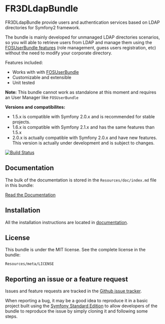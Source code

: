 FR3DLdapBundle
==============

FR3DLdapBundle provide users and authentication services based on LDAP directories for Symfony2 framework.

The bundle is mainly developed for unmanaged LDAP directories scenarios, so
you will able to retrieve users from LDAP and manage them using the [FOSUserBundle features](https://github.com/FriendsOfSymfony/FOSUserBundle/) (role management, guess users registration, etc) without the need to modify your corporate directory.


Features included:

- Works with with [FOSUserBundle](https://github.com/FriendsOfSymfony/FOSUserBundle/)
- Customizable and extensible
- Unit tested

**Note:** This bundle cannot work as standalone at this moment and requires an User Manager like `FOSUserBundle`

**Versions and compatibilites:**
- 1.5.x is compatible with Symfony 2.0.x and is recommended for stable projects.
- 1.6.x is compatible with Symfony 2.1.x and has the same features than 1.5.x
- 2.0.x is actually compatible with Symfony 2.0.x and have new features. This version is actually under development and is subject to changes.

[![Build Status](https://secure.travis-ci.org/Maks3w/FR3DLdapBundle.png?branch=master)](http://travis-ci.org/Maks3w/FR3DLdapBundle)

Documentation
-------------

The bulk of the documentation is stored in the `Resources/doc/index.md`
file in this bundle:

[Read the Documentation](https://github.com/Maks3w/FR3DLdapBundle/blob/master/Resources/doc/index.md)

Installation
------------

All the installation instructions are located in [documentation](https://github.com/Maks3w/FR3DLdapBundle/blob/master/Resources/doc/index.md).

License
-------

This bundle is under the MIT license. See the complete license in the bundle:

    Resources/meta/LICENSE

Reporting an issue or a feature request
---------------------------------------

Issues and feature requests are tracked in the [Github issue tracker](https://github.com/Maks3w/FR3DLdapBundle/issues).

When reporting a bug, it may be a good idea to reproduce it in a basic project
built using the [Symfony Standard Edition](https://github.com/symfony/symfony-standard)
to allow developers of the bundle to reproduce the issue by simply cloning it
and following some steps.